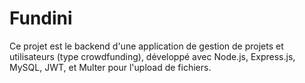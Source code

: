 # Fundini
Ce projet est le backend d'une application de gestion de projets et utilisateurs (type crowdfunding), développé avec Node.js, Express.js, MySQL, JWT, et Multer pour l'upload de fichiers.
